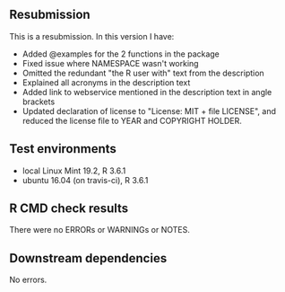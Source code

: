 ## Resubmission
This is a resubmission. In this version I have:

* Added @examples for the 2 functions in the package
* Fixed issue where NAMESPACE wasn't working
* Omitted the redundant "the R user with" text from the description
* Explained all acronyms in the description text
* Added link to webservice mentioned in the description text in angle brackets
* Updated declaration of license to "License: MIT + file LICENSE", and reduced the license file to YEAR and COPYRIGHT HOLDER.

## Test environments
* local Linux Mint 19.2, R 3.6.1
* ubuntu 16.04 (on travis-ci), R 3.6.1


## R CMD check results
There were no ERRORs or WARNINGs or NOTES. 


## Downstream dependencies
No errors.